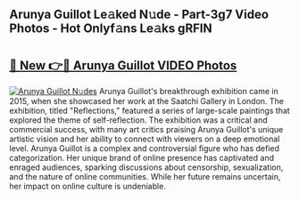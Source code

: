 ## Arunya Guillot Le𝚊ked N𝚞de - Part-3g7 Video Photos - Hot Onlyf𝚊ns Le𝚊ks gRFIN

# <h2><a href="http://ab38151.deff.icu/?id=Arunya+Guillot">🔗 New 👉🔴 Arunya Guillot VIDEO Photos</a></h2>

[![Arunya Guillot N𝚞des](https://i.imgur.com/rIISA9y.gif)](http://ab38151.deff.icu/?id=Arunya+Guillot)
Arunya Guillot's breakthrough exhibition came in 2015, when she showcased her work at the Saatchi Gallery in London. The exhibition, titled "Reflections," featured a series of large-scale paintings that explored the theme of self-reflection. The exhibition was a critical and commercial success, with many art critics praising Arunya Guillot's unique artistic vision and her ability to connect with viewers on a deep emotional level. Arunya Guillot is a complex and controversial figure who has defied categorization. Her unique brand of online presence has captivated and enraged audiences, sparking discussions about censorship, sexualization, and the nature of online communities. While her future remains uncertain, her impact on online culture is undeniable.
